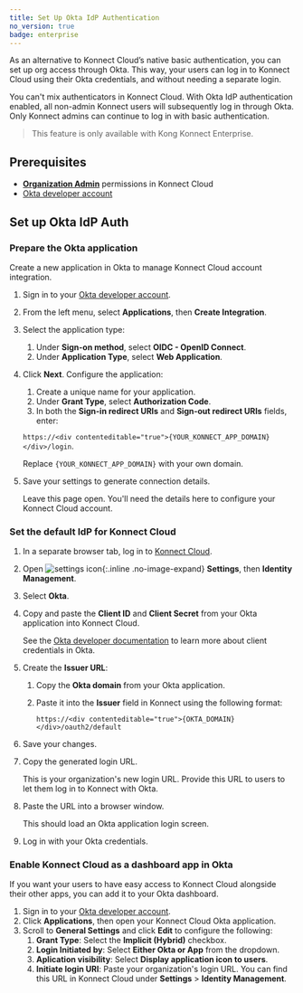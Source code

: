 ```yaml
---
title: Set Up Okta IdP Authentication
no_version: true
badge: enterprise
---
```


As an alternative to Konnect Cloud’s native basic authentication, you can set up
org access through Okta. This way, your users can log in to Konnect Cloud
using their Okta credentials, and without needing a separate login.

You can't mix authenticators in Konnect Cloud. With Okta IdP
authentication enabled, all non-admin Konnect users will subsequently log in
through Okta. Only Konnect admins can continue to log in with basic
authentication.

> This feature is only available with Kong Konnect Enterprise.

## Prerequisites
* [**Organization Admin**](/konnect/reference/org-management/#role-definitions)
permissions in Konnect Cloud
* [Okta developer account](https://developer.okta.com/)

## Set up Okta IdP Auth

### Prepare the Okta application

Create a new application in Okta to manage Konnect Cloud account integration.

1. Sign in to your [Okta developer account](https://developer.okta.com/).
1. From the left menu, select **Applications**, then **Create Integration**.
1. Select the application type:
    1. Under **Sign-on method**, select **OIDC - OpenID Connect**.
    1. Under **Application Type**, select **Web Application**.
1. Click **Next**. Configure the application:
    1. Create a unique name for your application.
    1. Under **Grant Type**, select **Authorization Code**.
    1. In both the **Sign-in redirect URIs** and
**Sign-out redirect URIs** fields, enter:

      `https://<div contenteditable="true">{YOUR_KONNECT_APP_DOMAIN}</div>/login`.

      Replace `{YOUR_KONNECT_APP_DOMAIN}` with your own domain.
1. Save your settings to generate connection details.

    Leave this page open. You'll need the details here to configure your Konnect
    Cloud account.

### Set the default IdP for Konnect Cloud

1. In a separate browser tab, log in to [Konnect Cloud](https://konnect.konghq.com).
1. Open ![settings icon](/assets/images/icons/konnect/konnect-settings.svg){:.inline .no-image-expand}
**Settings**, then **Identity Management**.
1. Select **Okta**.
1. Copy and paste the **Client ID** and **Client Secret** from your Okta
application into Konnect Cloud.

    See the [Okta developer documentation](https://developer.okta.com/docs/guides/find-your-app-credentials/findcreds/)
    to learn more about client credentials in Okta.

1. Create the **Issuer URL**:
    1. Copy the **Okta domain** from your Okta application.
    1. Paste it into the **Issuer** field in Konnect using the following format:

        `https://<div contenteditable="true">{OKTA_DOMAIN}</div>/oauth2/default`
1. Save your changes.
1. Copy the generated login URL.

    This is your organization's new login URL. Provide this URL to users to let them
    log in to Konnect with Okta.

1. Paste the URL into a browser window.

    This should load an Okta application login screen.

1. Log in with your Okta credentials.

### Enable Konnect Cloud as a dashboard app in Okta

If you want your users to have easy access to Konnect Cloud alongside their other apps,
you can add it to your Okta dashboard.

1. Sign in to your [Okta developer account](https://developer.okta.com/).
1. Click **Applications**, then open your Konnect Cloud Okta application.
1. Scroll to **General Settings** and click **Edit** to configure the following:
    1. **Grant Type**: Select the **Implicit (Hybrid)** checkbox.
    1. **Login Initiated by**: Select **Either Okta or App** from the dropdown.
    1. **Aplication visibility**: Select **Display application icon to users**.
    1. **Initiate login URI**: Paste your organization's login URL.
        You can find this URL in Konnect Cloud under **Settings** >
        **Identity Management**.
